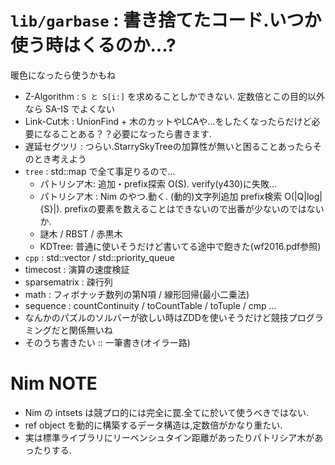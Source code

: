 # `lib/garbase` : 書き捨てたコード.いつか使う時はくるのか...?

暖色になったら使うかもね

- Z-Algorithm : `S と S[i:]` を求めることしかできない. 定数倍とこの目的以外なら SA-IS でよくない
- Link-Cut木 : UnionFind + 木のカットやLCAや...をしたくなったらだけど必要になることある？？必要になったら書きます.
- 遅延セグツリ : つらい.StarrySkyTreeの加算性が無いと困ることあったらそのとき考えよう
- `tree` : std::map で全て事足りるので...
  - パトリシア木: 追加・prefix探索 O(S).  verify(y430)に失敗...
  - パトリシア木 : Nim のやつ.動く. (動的)文字列追加 prefix検索 O(|Q|log|{S}|). prefixの要素を数えることはできないので出番が少ないのではないか.
  - 謎木 / RBST / 赤黒木
  - KDTree: 普通に使いそうだけど書いてる途中で飽きた(wf2016.pdf参照)
- `cpp` : std::vector / std::priority_queue
- timecost : 演算の速度検証
- sparsematrix : 疎行列
- math : フィボナッチ数列の第N項 / 線形回帰(最小二乗法)
- sequence : countContinuity / toCountTable / toTuple / cmp ...
- なんかのパズルのソルバーが欲しい時はZDDを使いそうだけど競技プログラミングだと関係無いね
- そのうち書きたい :: 一筆書き(オイラー路)


# Nim NOTE
- Nim の intsets は競プロ的には完全に罠.全てに於いて使うべきではない.
- ref object を動的に構築するデータ構造は,定数倍がかなり重たい.
- 実は標準ライブラリにリーベンシュタイン距離があったりパトリシア木があったりする.
